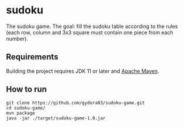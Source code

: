 # sudoku

The sudoku game.
The goal: fill the sudoku table according to the rules (each row, column and 3x3 square must contain one piece from each number).


## Requirements

Building the project requires JDK 11 or later and [Apache Maven](https://maven.apache.org/).

## How to run
```
git clone https://github.com/gydora03/sudoku-game.git
cd sudoku-game/
mvn package
java -jar ./target/sudoku-game-1.0.jar
```
